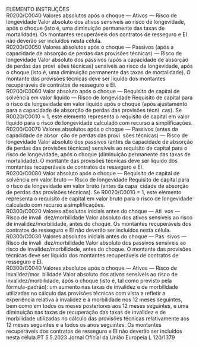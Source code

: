  
ELEMENTO  INSTRUÇÕES  
R0200/C0040  Valores absolutos após o 
choque — Ativos — 
Risco de longevidade  Valor absoluto dos ativos sensíveis ao risco de longevidade, após o choque (isto é, 
uma diminuição permanente das taxas de mortalidade). 
Os montantes recuperáveis dos contratos de resseguro e EI não deverão ser 
incluídos nesta célula.  
R0200/C0050  Valores absolutos após o 
choque — Passivos (após 
a capacidade de absorção 
de perdas das provisões 
técnicas) — Risco de 
longevidade  Valor absoluto dos passivos (após a capacidade de absorção de perdas das provi ­
sões técnicas) sensíveis ao risco de longevidade, após o choque (isto é, uma 
diminuição permanente das taxas de mortalidade). 
O montante das provisões técnicas deve ser líquido dos montantes recuperáveis de 
contratos de resseguro e EI.  
R0200/C0060  Valor absoluto após o 
choque — Requisito de 
capital de solvência em 
valor líquido — Risco de 
longevidade  Requisito de capital para o risco de longevidade em valor líquido após o choque 
(após ajustamento para a capacidade de absorção de perdas das provisões técni ­
cas). 
Se R0020/C0010 = 1, este elemento representa o requisito de capital em valor 
líquido para o risco de longevidade calculado com recurso a simplificações.  
R0200/C0070  Valores absolutos após o 
choque — Passivos (antes 
da capacidade de absor ­
ção de perdas das provi ­
sões técnicas) — Risco de 
longevidade  Valor absoluto dos passivos (antes da capacidade de absorção de perdas das 
provisões técnicas) sensíveis ao requisito de capital para o risco de longevidade, 
após o choque (diminuição permanente das taxas de mortalidade). 
O montante das provisões técnicas deve ser líquido dos montantes recuperáveis de 
contratos de resseguro e EI.  
R0200/C0080  Valor absoluto após o 
choque — Requisito de 
capital de solvência em 
valor bruto — Risco de 
longevidade  Requisito de capital para o risco de longevidade em valor bruto (antes da capa ­
cidade de absorção de perdas das provisões técnicas). 
Se R0020/C0010 = 1, este elemento representa o requisito de capital em valor 
bruto para o risco de longevidade calculado com recurso a simplificações.  
R0300/C0020  Valores absolutos iniciais 
antes do choque — Ati ­
vos — Risco de invali ­
dez/morbilidade  Valor absoluto dos ativos sensíveis ao risco de invalidez/morbilidade, antes do 
choque. 
Os montantes recuperáveis dos contratos de resseguro e EI não deverão ser 
incluídos nesta célula.  
R0300/C0030  Valores absolutos iniciais 
antes do choque — Pas ­
sivos — Risco de invali ­
dez/morbilidade  Valor absoluto dos passivos sensíveis ao risco de invalidez/morbilidade, antes do 
choque. 
O montante das provisões técnicas deve ser líquido dos montantes recuperáveis de 
contratos de resseguro e EI.  
R0300/C0040  Valores absolutos após o 
choque — Ativos — 
Risco de invalidez/mor ­
bilidade  Valor absoluto dos ativos sensíveis ao risco de invalidez/morbilidade, após o 
choque (isto é, tal como previsto pela fórmula-padrão): um aumento nas taxas 
de invalidez e de morbilidade utilizadas no cálculo das provisões técnicas com 
vista a refletir a experiência relativa à invalidez e à morbilidade nos 12 meses 
seguintes, bem como em todos os meses posteriores aos 12 meses seguintes, e 
uma diminuição nas taxas de recuperação das taxas de invalidez e de morbilidade 
utilizadas no cálculo das provisões técnicas relativamente aos 12 meses seguintes 
e a todos os anos seguintes. 
Os montantes recuperáveis dos contratos de resseguro e EI não deverão ser 
incluídos nesta célula.PT  5.5.2023 Jornal Oficial da União Europeia L 120/1379